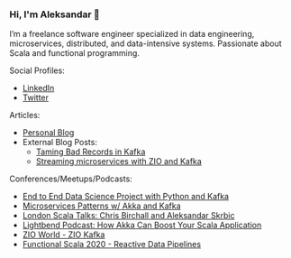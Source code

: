 ### Hi, I'm Aleksandar 👋

I’m a freelance software engineer specialized in data engineering, microservices, distributed, and data-intensive systems.
Passionate about Scala and functional programming.

Social Profiles:
 * [LinkedIn](https://www.linkedin.com/in/aleksandar-skrbic/)
 * [Twitter](https://twitter.com/skrbic_a)

Articles:
 * [Personal Blog](https://aleksandarskrbic.github.io/)
 * External Blog Posts:
   * [Taming Bad Records in Kafka](https://blog.smartcat.io/2020/taming-bad-records-in-kafka/)
   * [Streaming microservices with ZIO and Kafka](https://scalac.io/streaming-microservices-with-zio-and-kafka/)
 
 Conferences/Meetups/Podcasts:
 * [End to End Data Science Project with Python and Kafka](https://www.youtube.com/watch?v=9rD0AGQ6Eqo)
 * [Microservices Patterns w/ Akka and Kafka](https://youtu.be/CbAVz45Rowg)
 * [London Scala Talks: Chris Birchall and Aleksandar Skrbic](https://www.youtube.com/watch?v=tt8ajKp5UMg)
 * [Lightbend Podcast: How Akka Can Boost Your Scala Application](https://www.lightbend.com/blog/lightbend-podcast-how-akka-can-boost-your-scala-application)
 * [ZIO World - ZIO Kafka](https://www.youtube.com/watch?v=GECv1ONieLw)
 * [Functional Scala 2020 - Reactive Data Pipelines](https://www.youtube.com/watch?v=Q5ecOFXDt0s)
